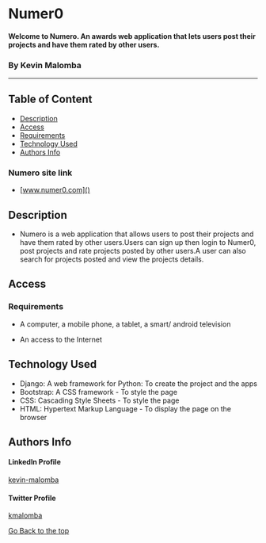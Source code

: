 # Numer0
#### Welcome to Numero. An awards web application that lets users post their projects and have them rated by other users.
### By Kevin Malomba  

-------

## Table of Content

+ [Description](#description)
+ [Access](#Access)
+ [Requirements](#requirements)
+ [Technology Used](#Technology-Used)
+ [Authors Info](#Authors-Info)

### Numero site link
+ [www.numer0.com]()


## Description
+ Numero is a web application that allows users to post their projects and have them rated by other users.Users can sign up then login to Numer0, post projects and rate projects posted by other users.A user can also search for projects posted and view the projects details. 
## Access

### Requirements

* A computer, a mobile phone, a tablet, a smart/ android television

* An access to the Internet



## Technology Used
* Django: A web framework for Python: To create the project and the apps
* Bootstrap: A CSS framework - To style the page
* CSS: Cascading Style Sheets - To style the page
* HTML: Hypertext Markup Language - To display the page on the browser


## Authors Info 

#### LinkedIn Profile 
[kevin-malomba](https://ke.linkedin.com/in/kevin-malomba-44ba731a3?trk=people-guest_people_search-card)

#### Twitter Profile
[kmalomba](https://twitter.com/kmalomba)

[Go Back to the top](#Numer0)